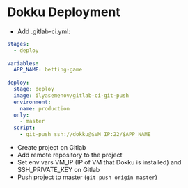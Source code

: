 # Dokku Deployment

- Add .gitlab-ci.yml:
```yaml
stages:
  - deploy
  
variables:
  APP_NAME: betting-game
  
deploy:
  stage: deploy
  image: ilyasemenov/gitlab-ci-git-push
  environment:
    name: production
  only:
    - master
  script:
    - git-push ssh://dokku@$VM_IP:22/$APP_NAME
```

- Create project on Gitlab
- Add remote repository to the project
- Set env vars VM_IP (IP of VM that Dokku is installed) and SSH_PRIVATE_KEY on Gitlab
- Push project to master (`git push origin master`)

```